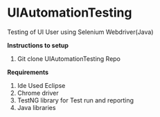 # UIAutomationTesting
Testing of UI User using Selenium Webdriver(Java)

**Instructions to setup**
1. Git clone UIAutomationTesting Repo
 
**Requirements**
1. Ide Used Eclipse
2. Chrome driver 
3. TestNG library for Test run and reporting
4. Java libraries
